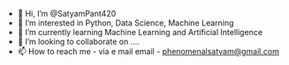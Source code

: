 - 👋 Hi, I’m @SatyamPant420
- 👀 I’m interested in Python, Data Science, Machine Learning
- 🌱 I’m currently learning Machine Learning and Artificial Intelligence
- 💞️ I’m looking to collaborate on ....
- 📫 How to reach me - via e mail 
  email - phenomenalsatyam@gmail.com

<!---
SatyamPant420/SatyamPant420 is a ✨ special ✨ repository because its `README.md` (this file) appears on your GitHub profile.
You can click the Preview link to take a look at your changes.
--->
